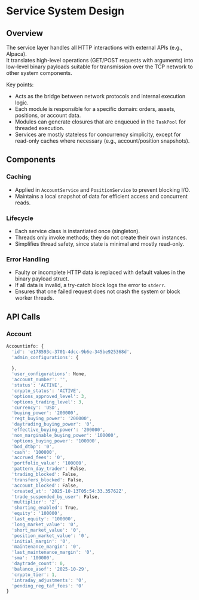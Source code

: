 # Service System Design

## Overview

The service layer handles all HTTP interactions with external APIs (e.g., Alpaca).  
It translates high-level operations (GET/POST requests with arguments) into low-level binary payloads suitable for transmission over the TCP network to other system components.

Key points:  
- Acts as the bridge between network protocols and internal execution logic.  
- Each module is responsible for a specific domain: orders, assets, positions, or account data.  
- Modules can generate closures that are enqueued in the `TaskPool` for threaded execution.  
- Services are mostly stateless for concurrency simplicity, except for read-only caches where necessary (e.g., account/position snapshots).

## Components

### Caching
- Applied in `AccountService` and `PositionService` to prevent blocking I/O.  
- Maintains a local snapshot of data for efficient access and concurrent reads.

### Lifecycle
- Each service class is instantiated once (singleton).  
- Threads only invoke methods; they do not create their own instances.  
- Simplifies thread safety, since state is minimal and mostly read-only.

### Error Handling
- Faulty or incomplete HTTP data is replaced with default values in the binary payload struct.  
- If all data is invalid, a try-catch block logs the error to `stderr`.  
- Ensures that one failed request does not crash the system or block worker threads.

## API Calls 

### Account 
```javascript
Accountinfo: {
  'id': 'e178593c-3701-4dcc-9b6e-345be925368d',
  'admin_configurations': {
    
  },
  'user_configurations': None,
  'account_number': '',
  'status': 'ACTIVE',
  'crypto_status': 'ACTIVE',
  'options_approved_level': 3,
  'options_trading_level': 3,
  'currency': 'USD',
  'buying_power': '200000',
  'regt_buying_power': '200000',
  'daytrading_buying_power': '0',
  'effective_buying_power': '200000',
  'non_marginable_buying_power': '100000',
  'options_buying_power': '100000',
  'bod_dtbp': '0',
  'cash': '100000',
  'accrued_fees': '0',
  'portfolio_value': '100000',
  'pattern_day_trader': False,
  'trading_blocked': False,
  'transfers_blocked': False,
  'account_blocked': False,
  'created_at': '2025-10-13T05:54:33.35762Z',
  'trade_suspended_by_user': False,
  'multiplier': '2',
  'shorting_enabled': True,
  'equity': '100000',
  'last_equity': '100000',
  'long_market_value': '0',
  'short_market_value': '0',
  'position_market_value': '0',
  'initial_margin': '0',
  'maintenance_margin': '0',
  'last_maintenance_margin': '0',
  'sma': '100000',
  'daytrade_count': 0,
  'balance_asof': '2025-10-29',
  'crypto_tier': 1,
  'intraday_adjustments': '0',
  'pending_reg_taf_fees': '0'
}
```
